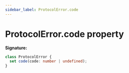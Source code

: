 ```yaml
---
sidebar_label: ProtocolError.code
---
```


# ProtocolError.code property

**Signature:**

```typescript
class ProtocolError {
  set code(code: number | undefined);
}
```
